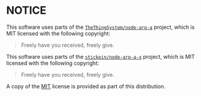 # NOTICE
This software uses parts of the [`TheThingSystem/node-arp-a`](https://github.com/TheThingSystem/node-arp-a) project, 
which is MIT licensed with the following copyright:

> Freely have you received, freely give.

This software uses parts of the [`stickpin/node-arp-a-x`](https://github.com/stickpin/node-arp-a) project, 
which is MIT licensed with the following copyright:

> Freely have you received, freely give.

A copy of the [MIT](LICENSE.md) license is provided as part of this distribution.
